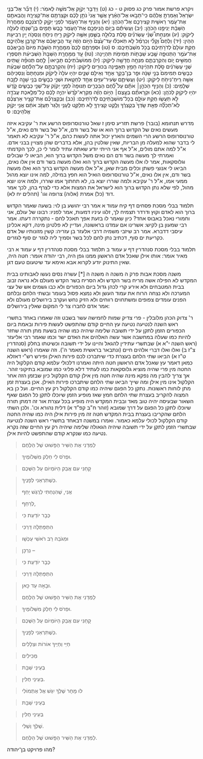 

ויקרא פרשת אמור פרק כג פסוק ט - כג
(ט) וַיְדַבֵּ֥ר יְקֹוָ֖ק אֶל־מֹשֶׁ֥ה לֵּאמֹֽר:
(י) דַּבֵּ֞ר אֶל־בְּנֵ֤י יִשְׂרָאֵל֙ וְאָמַרְתָּ֣ אֲלֵהֶ֔ם כִּֽי־תָבֹ֣אוּ אֶל־הָאָ֗רֶץ אֲשֶׁ֤ר אֲנִי֙ נֹתֵ֣ן לָכֶ֔ם וּקְצַרְתֶּ֖ם אֶת־קְצִירָ֑הּ וַהֲבֵאתֶ֥ם אֶת־עֹ֛מֶר רֵאשִׁ֥ית קְצִירְכֶ֖ם אֶל־הַכֹּהֵֽן:
(יא) וְהֵנִ֧יף אֶת־הָעֹ֛מֶר לִפְנֵ֥י יְקֹוָ֖ק לִֽרְצֹנְכֶ֑ם מִֽמָּחֳרַת֙ הַשַּׁבָּ֔ת יְנִיפֶ֖נּוּ הַכֹּהֵֽן:
(יב) וַעֲשִׂיתֶ֕ם בְּי֥וֹם הֲנִֽיפְכֶ֖ם אֶת־הָעֹ֑מֶר כֶּ֣בֶשׂ תָּמִ֧ים בֶּן־שְׁנָת֛וֹ לְעֹלָ֖ה לַיקֹוָֽק:
(יג) וּמִנְחָתוֹ֩ שְׁנֵ֨י עֶשְׂרֹנִ֜ים סֹ֣לֶת בְּלוּלָ֥ה בַשֶּׁ֛מֶן אִשֶּׁ֥ה לַיקֹוָ֖ק רֵ֣יחַ נִיחֹ֑חַ וְנִסְכֹּ֥ה יַ֖יִן רְבִיעִ֥ת הַהִֽין:
(יד) וְלֶחֶם֩ וְקָלִ֨י וְכַרְמֶ֜ל לֹ֣א תֹֽאכְל֗וּ עַד־עֶ֙צֶם֙ הַיּ֣וֹם הַזֶּ֔ה עַ֚ד הֲבִ֣יאֲכֶ֔ם אֶת־קָרְבַּ֖ן אֱלֹהֵיכֶ֑ם חֻקַּ֤ת עוֹלָם֙ לְדֹרֹ֣תֵיכֶ֔ם בְּכֹ֖ל מֹשְׁבֹֽתֵיכֶֽם: ס
(טו) וּסְפַרְתֶּ֤ם לָכֶם֙ מִמָּחֳרַ֣ת הַשַּׁבָּ֔ת מִיּוֹם֙ הֲבִ֣יאֲכֶ֔ם אֶת־עֹמֶ֖ר הַתְּנוּפָ֑ה שֶׁ֥בַע שַׁבָּת֖וֹת תְּמִימֹ֥ת תִּהְיֶֽינָה:
(טז) עַ֣ד מִֽמָּחֳרַ֤ת הַשַּׁבָּת֙ הַשְּׁבִיעִ֔ת תִּסְפְּר֖וּ חֲמִשִּׁ֣ים י֑וֹם וְהִקְרַבְתֶּ֛ם מִנְחָ֥ה חֲדָשָׁ֖ה לַיקֹוָֽק:
(יז) מִמּוֹשְׁבֹ֨תֵיכֶ֜ם תָּבִ֣יאּוּ׀ לֶ֣חֶם תְּנוּפָ֗ה שְׁ֚תַּיִם שְׁנֵ֣י עֶשְׂרֹנִ֔ים סֹ֣לֶת תִּהְיֶ֔ינָה חָמֵ֖ץ תֵּאָפֶ֑ינָה בִּכּוּרִ֖ים לַֽיקֹוָֽק:
(יח) וְהִקְרַבְתֶּ֣ם עַל־הַלֶּ֗חֶם שִׁבְעַ֨ת כְּבָשִׂ֤ים תְּמִימִם֙ בְּנֵ֣י שָׁנָ֔ה וּפַ֧ר בֶּן־בָּקָ֛ר אֶחָ֖ד וְאֵילִ֣ם שְׁנָ֑יִם יִהְי֤וּ עֹלָה֙ לַֽיקֹוָ֔ק וּמִנְחָתָם֙ וְנִסְכֵּיהֶ֔ם אִשֵּׁ֥ה רֵֽיחַ־נִיחֹ֖חַ לַיקֹוָֽק:
(יט) וַעֲשִׂיתֶ֛ם שְׂעִיר־עִזִּ֥ים אֶחָ֖ד לְחַטָּ֑את וּשְׁנֵ֧י כְבָשִׂ֛ים בְּנֵ֥י שָׁנָ֖ה לְזֶ֥בַח שְׁלָמִֽים:
(כ) וְהֵנִ֣יף הַכֹּהֵ֣ן׀ אֹתָ֡ם עַל֩ לֶ֨חֶם הַבִּכֻּרִ֤ים תְּנוּפָה֙ לִפְנֵ֣י יְקֹוָ֔ק עַל־שְׁנֵ֖י כְּבָשִׂ֑ים קֹ֛דֶשׁ יִהְי֥וּ לַיקֹוָ֖ק לַכֹּהֵֽן:
(כא) וּקְרָאתֶ֞ם בְּעֶ֣צֶם׀ הַיּ֣וֹם הַזֶּ֗ה מִֽקְרָא־קֹ֙דֶשׁ֙ יִהְיֶ֣ה לָכֶ֔ם כָּל־מְלֶ֥אכֶת עֲבֹדָ֖ה לֹ֣א תַעֲשׂ֑וּ חֻקַּ֥ת עוֹלָ֛ם בְּכָל־מוֹשְׁבֹ֥תֵיכֶ֖ם לְדֹרֹֽתֵיכֶֽם:
(כב) וּֽבְקֻצְרְכֶ֞ם אֶת־קְצִ֣יר אַרְצְכֶ֗ם לֹֽא־תְכַלֶּ֞ה פְּאַ֤ת שָֽׂדְךָ֙ בְּקֻצְרֶ֔ךָ וְלֶ֥קֶט קְצִירְךָ֖ לֹ֣א תְלַקֵּ֑ט לֶֽעָנִ֤י וְלַגֵּר֙ תַּעֲזֹ֣ב אֹתָ֔ם אֲנִ֖י יְקֹוָ֥ק אֱלֹהֵיכֶֽם: ס



מדרש תנחומא (בובר) פרשת תזריע סימן ז
שאל טורנוסרופוס הרשע את ר' עקיבא איזה מעשים נאים של הקדוש ברוך הוא או של בשר ודם, א"ל של בשר ודם נאים, א"ל טורנוסרופוס הרשע הרי השמים והארץ יכול אתה לעשות כהם, א"ל ר' עקיבא לא תאמר לי בדבר שהוא למעלה מן הבריות, שאין שולטין בהן, אלא בדברים שהן מצויין בבני אדם. א"ל למה אתם מולים, א"ל אף אני הייתי יודע שאתה עתיד לומר לי כן, לכך הקדמתי ואמרתי לך מעשה בשר ודם הם נאים משל הקדוש ברוך הוא, הביאו לי שבולים וגלוסקאות, אמר לו אלו מעשה הקדוש ברוך הוא ואלו מעשה בשר ודם אין אלו נאים, הביאו לי אנוצי פשתן וכלים מבית שאן, א"ל אלו מעשה הקדוש ברוך הוא ואלו מעשה בשר ודם, אין אלו נאים, א"ל טורנוסרופוס הואיל הוא חפץ במילה, למה אינו יוצא מהול ממעי אמו, א"ל ר' עקיבא ולמה שוררו יוצא בו, לא תחתוך אמו שוררו, ולמה אינו יוצא מהול, לפי שלא נתן הקדוש ברוך הוא לישראל את המצות אלא כדי לצרף בהן, לכך אמר דוד (כל) אמרת (אלוה) צרופה וגו' (תהלים יח לא). 


תלמוד בבלי מסכת פסחים דף קיח עמוד א
אמר רבי יהושע בן לוי: בשעה שאמר הקדוש ברוך הוא לאדם וקוץ ודרדר תצמיח לך, זלגו עיניו דמעות, אמר לפניו: רבונו של עולם, אני וחמורי נאכל באבוס אחד? כיון שאמר לו בזעת אפך תאכל לחם - נתקררה דעתו. אמר רבי שמעון בן לקיש: אשרינו אם עמדנו בראשונה, ועדיין לא פלטינן מינה, דקא אכלינן עיסבי דדברא. אמר רב שיזבי משמיה דרבי אלעזר בן עזריה: קשין מזונותיו של אדם כקריעת ים סוף, דכתיב נתן לחם לכל בשר וסמיך ליה לגזר ים סוף לגזרים. 

תלמוד בבלי מסכת סנהדרין דף ע עמוד ב
תלמוד בבלי מסכת סנהדרין דף ע עמוד א
רבי מאיר אומר:
אותו אילן שאכל אדם הראשון ממנו גפן היה,  רבי יהודה אומר: חטה היה, שאין התינוק יודע לקרוא אבא ואימא עד שיטעום טעם דגן. 


משנה מסכת אבות פרק ה משנה ה
משנה ה
[*] עשרה נסים נעשו לאבותינו בבית המקדש לא הפילה אשה מריח בשר הקדש ולא הסריח בשר הקדש מעולם ולא נראה זבוב בבית המטבחים ולא אירע קרי לכהן גדול ביום הכפורים ולא כבו גשמים אש של עצי המערכה ולא נצחה הרוח את עמוד העשן ולא נמצא פסול בעומר ובשתי הלחם ובלחם הפנים עומדים צפופים ומשתחוים רווחים ולא הזיק נחש ועקרב בירושלים מעולם ולא אמר אדם לחברו צר לי המקום שאלין בירושלים: 



ר' צדוק הכהן מלובלין - פרי צדיק שמות לחמישה עשר בשבט
וזה שאמרו באחד בתשרי ראש השנה לנטיעה נטיעה עץ החיים קודם שהתפשט לעשות פירות ובאמת ביום הכפורים הזמן לתקן על ידי תשובה שלימה שיהיה כמו שהיה בשעת מתן תורה שחזר להיות כמו שעלה במחשבה אשר עשה האלהים את האדם ישר וכמו שאמר רבי אליעזר (ראש השנה י"א א) שבתשרי עתידין להגאל והיינו על ידי תשובה וכשיטתו בחלק (סנהדרין צ"ז ב) ואלו ואלו דברי אלהים חיים (ונתבאר בראשית מאמר ה'). וזה שאמרו (ראש השנה ט"ז א) הביאו שתי הלחם בעצרת כדי שיתברכו לכם פירות האילן ופירש רש"י דאזלא כמאן דאמר עץ שאכל אדם הראשון חטה היתה ואמרנו דלכולי עלמא קודם הקלקול היה החטה מין פרי שהיה מוציא גלוסקאות כמו לעתיד דלא פליגי כמו שמובא בתיקוני זוהר. אך צריך להבין מה נפקא מינה שהיה חטה מין אילן קודם הקלקול כיון שבזמן הזה אחר הקלקול אינו מין אילן ומה שייך הביאו שתי הלחם שיתברכו פירות האילן. אכן בעצרת זמן מתן לוחות ראשונות. נתקן כל הפגם שיהיה כמו קודם הקלקול רק עץ החיים. ועל כן בא המצוה להקריב בעצרת שתי הלחם חמץ שאז מופיע הזמן שיוכלו לתקן כל הפגם שאף השאור שבעיסה יהיה טוב מאד ובבית המקדש היה מופיע בכל עצרת אור זה דמתן תורה שיוכלו לתקן כל הפגם על דרך שמובא (זוהר ח"ב קפ"ד א) דלית נהורא וכו'. ולכן השתי הלחם שהקריבו בעצרת בבית המקדש חטה זה מין פירות אילן היה כמו שהיה החטה קודם הקלקול לכולי עלמא כאמור. ואמרו במשנה דבאחד בתשרי ראש השנה לנטיעה שבתשרי הזמן לתקן על ידי תשובה שיהיה הגאולה שלימה שיהיה רק עץ החיים שזה נקרא נטיעה כמו שנקרא קודם שהתפשט להיות אילן. 


> לַמְּדֵנִי אֶת הַשִּׁיר הַפָּשׁוּט שֶׁל הַלֶּחֶם

> וּפְרֹס לִי חֵלֶק מִשְּׁלוֹמֶיךָ.

> קָחֵנִי עִם אֲבַק הַיּוֹמְיוֹם עַל הַשֶּׁכֶם

> כְּשֶׁתִּרְאֵנִי לְפָנֶיךָ.
> 
>   
> 
> אֲנִי, שֶׁהִנַּחְתִּי לְרֶגֶשׁ יָחֵף

> לְרַחֵף,

> כְּבָר יוֹדַעַת כִּי

> הִתְפַּתְּלָה דַּרְכִּי

> וּמִגֹּבַהּ רַב רֹאשִׁי עַכְשָׁו

> נִרְכָּן –

> כְּבָר יוֹדַעַת כִּי

> הִתְפַּתְּלָה דַּרְכִּי

> וּבָאָה עַד כָּאן.
> 
>   
> 
> לַמְּדֵנִי אֶת הַשִּׁיר הַפָּשׁוּט שֶׁל הַלֶּחֶם

> וּפְרֹס לִי חֵלֶק מִשְּׁלוֹמֶיךָ.

> קָחֵנִי עִם אֲבַק הַיּוֹמְיוֹם עַל הַשֶּׁכֶם

> כְּשֶׁתִּרְאֵנִי לְפָנֶיךָ.
> 
>   
> 
> חַיַּי וְחַיֶּיךָ אוֹרוֹת וּצְלָלִים

> מְכִילִים

> בְּעֵינֵי שַׁבָּת

> בְּעֵינֵי חֻלִּין.

> לוּ מָחָר שֶׁלְּךָ יִגַּשׁ אֶל אֶתְמוֹלִי

> בְּעֵינֵי שַׁבָּת

> בְּעֵינֵי חֻלִּין

> שֶׁלְּךָ וְשֶׁלִּי.
> 
>   
> 
> לַמְּדֵנִי אֶת הַשִּׁיר הַפָּשׁוּט שֶׁל הַלֶּחֶם.

מהו פרויקט בן־יהודה?